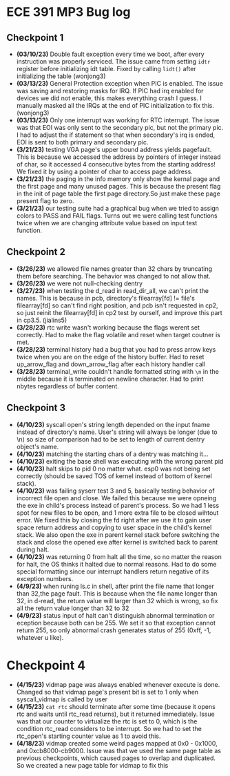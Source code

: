 # ECE 391 MP3 Bug log

## Checkpoint 1

- **(03/10/23)** Double fault exception every time we boot, after every instruction was properly serviced. The issue came from setting `idtr` register before initializing idt table. Fixed by calling `lidt()` after initializing the table (wonjong3)
- **(03/13/23)** General Protection exception when PIC is enabled. The issue was saving and restoring masks for IRQ. If PIC had irq enabled for devices we did not enable, this makes everything crash I guess. I manually masked all the IRQs at the end of PIC initialization to fix this. (wonjong3)
- **(03/13/23)** Only one interrupt was working for RTC interrupt. The issue was that EOI was only sent to the secondary pic, but not the primary pic. I had to adjust the if statement so that when secondary's irq is ended, EOI is sent to both primary and secondary pic.
- **(3/21/23)** testing VGA page's upper bound address yields pagefault. This is because we accessed the address by pointers of integer instead of char, so it accessed 4 consecutive bytes from the starting address! We fixed it by using a pointer of char to access page address.
- **(3/21/23)** the paging in the info memory only show the kernal page and the first page  and many unused pages. This is because the present flag in the init of page table the first page directory.So just make these page present flag to zero.
- **(3/21/23)** our testing suite had a graphical bug when we tried to assign colors to PASS and FAIL flags. Turns out we were calling test functions twice when we are changing attribute value based on input test function.

## Checkpoint 2

- **(3/26/23)** we allowed file names greater than 32 chars by truncating them before searching. The behavior was changed to not allow that.
- **(3/26/23)** we were not null-checking dentry
- **(3/27/23)** when testing the d_read in read_dir_all, we can't print the names. This is because in pcb, directory's filearray[fd] != file's filearray[fd] so can't find right position, and pcb isn't requested in cp2, so just reinit the filearray[fd] in cp2 test by ourself, and improve this part in cp3.5. (jialins5)
- **(3/28/23)** rtc write wasn't working because the flags werent set correctly. Had to make the flag volatile and reset when target coutner is met.
- **(3/28/23)** terminal history had a bug that you had to press arrow keys twice when you are on the edge of the history buffer. Had to reset up_arrow_flag and down_arrow_flag after each history handler call
- **(3/28/23)** terminal_write couldn't handle formatted string with `\n` in the middle because it is terminated on newline character. Had to print nbytes regardless of buffer content.


## Checkpoint 3

- **(4/10/23)** syscall open's string length depended on the input fname instead of directory's name. User's string will always be longer (due to \n) so size of comparison had to be set to length of current dentry object's name.
- **(4/10/23)** matching the starting chars of a dentry was matching it...
- **(4/10/23)** exiting the base shell was executing with the wrong parent pid
- **(4/10/23)** halt skips to pid 0 no matter what. esp0 was not being set correctly (should be saved TOS of kernel instead of bottom of kernel stack).
- **(4/10/23)** was failing syserr test 3 and 5, basically testing behavior of incorrect file open and close. We failed this because we were opneing the exe in child's process instead of parent's process. So we had 1 less spot for new files to be open, and 1 more extra file to be closed wihtout error. We fixed this by closing the fd right after we use it to gain user space return address and copying to user space in the child's kernel stack. We also open the exe in parent kernel stack before switching the stack and close the opened exe after kernel is switched back to parent during halt.
- **(4/10/23)** was returning 0 from halt all the time, so no matter the reason for halt, the OS thinks it halted due to normal reasons. Had to do some special formatting since our interrupt handlers return negative of its exception numbers.
- **(4/9/23)** when runing ls.c in shell, after print the file name that longer than 32,the page fault. This is because when the file name longer than 32, in d-read, the return value will larger than 32 which is wrong, so fix all the return value longer than 32 to 32
- **(4/9/23)** status input of halt can't distinguish abnormal termination or eception because both can be 255. We set it so that exception cannot return 255, so only abnormal crash generates status of 255 (0xff, -1, whatever u like).


# Checkpoint 4

- **(4/15/23)** vidmap page was always enabled whenever execute is done. Changed so that vidmap page's present bit is set to 1 only when syscall_vidmap is called by user
- **(4/15/23)** `cat rtc` should terminate after some time (because it opens rtc and waits until rtc_read returns), but it returned immediately. Issue was that our counter to virtualize the rtc is set to 0, which is the condition rtc_read considers to be interrupt. So we had to set the rtc_open's starting counter value as 1 to avoid this.
- **(4/18/23)** vidmap created some weird pages mapped at 0x0 - 0x1000, and 0xcb8000-cb9000. Issue was that we used the same page table as previous checkpoints, which caused pages to overlap and duplicated. So we created a new page table for vidmap to fix this
